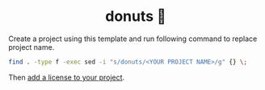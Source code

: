 <h1 align="center"> donuts 🍩 </h1>

Create a project using this template and run following command to replace project name.

```Bash
find . -type f -exec sed -i "s/donuts/<YOUR PROJECT NAME>/g" {} \;
```

Then [add a license to your project](https://docs.github.com/en/communities/setting-up-your-project-for-healthy-contributions/adding-a-license-to-a-repository).
